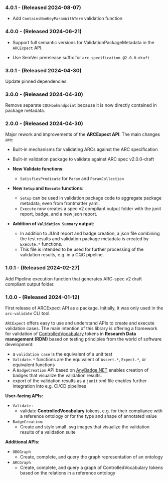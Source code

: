 ### 4.0.1 - (Released 2024-08-07)

- Add `ContainsNonKeyParamWithTerm` validation function

### 4.0.0 - (Released 2024-06-21)

- Support full semantic versions for ValidationPackageMetadata in the `ARCExpect` API.

- Use SemVer prerelease suffix for `arc_specification @2.0.0-draft_`

### 3.0.1 - (Released 2024-04-30)

Update pinned dependencies

### 3.0.0 - (Released 2024-04-30)

Remove separate `CQCHookEndpoint` because it is now directly contained in package metadata.

### 2.0.0 - (Released 2024-04-30)

Major rework and improvements of the **ARCExpect API**. The main changes are:

- Built-in mechanisms for validating ARCs against the ARC specification

- Built-in validation package to validate against ARC spec v2.0.0-draft

- **New Validate functions**:
  - `SatisfiesPredicate` for `Param` and `ParamCollection`

- **New `Setup` and `Execute` functions**:
  - `Setup` can be used in validation package code to aggregate package metadata, even from frontmatter yaml.
  - `Execute` now creates a spec v2 compliant output folder with the junit report, badge, and a new json report.

- **Addition of `Validation Summary` output**:
  - In addition to JUnit report and badge creation, a json file combining the test results and validation package metadata is created by `Execute.*` functions.
  - This file is intended to be used for further processing of the validation results, e.g. in a CQC pipeline.


### 1.0.1 - (Released 2024-02-27)

Add Pipeline execution function that generates ARC-spec v2 draft compliant output folder.

### 1.0.0 - (Released 2024-01-12)

First release of ARCExpect API as a package. Initially, it was only used in the `arc-validate` CLI tool.

`ARCExpect` offers easy to use and understand APIs to create and execute validation cases. The main intention of this library is offering a framework for validation of [ControlledVocabulary](https://github.com/nfdi4plants/ARCTokenization) tokens in **Research Data management (RDM)** based on testing principles from the world of software development:
- a `validation case` is the equivalent of a unit test
- `Validate.*` functions are the equivalent of `Assert.*`, `Expect.*`, or equivalent functions
- A `BadgeCreation` API based on [AnyBadge.NET](https://github.com/kMutagene/AnyBadge.NET) enables creation of badges that visualize the validation results.
- export of the validation results as a `junit` xml file enables further integration into e.g. CI/CD pipelines

**User-facing APIs:**

- `Validate` :
  - validate **ControlledVocabulary** tokens, e.g. for their compliance with a reference ontology or for the type and shape of annotated value
- `BadgeCreation`:
  - Create and style small .svg images that visualize the validation results of a validation suite

**Additional APIs:**

- `OBOGraph`
  - Create, complete, and query the graph representation of an ontology
- `ARCGraph`
  - Create, complete, and query a graph of ControlledVocabulary tokens based on the relations in a reference ontology